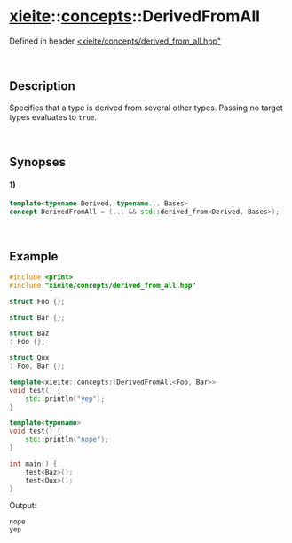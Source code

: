 # [xieite](../../xieite.md)\:\:[concepts](../../concepts.md)\:\:DerivedFromAll
Defined in header [<xieite/concepts/derived_from_all.hpp"](../../../include/xieite/concepts/derived_from_all.hpp)

&nbsp;

## Description
Specifies that a type is derived from several other types. Passing no target types evaluates to `true`.

&nbsp;

## Synopses
#### 1)
```cpp
template<typename Derived, typename... Bases>
concept DerivedFromAll = (... && std::derived_from<Derived, Bases>);
```

&nbsp;

## Example
```cpp
#include <print>
#include "xieite/concepts/derived_from_all.hpp"

struct Foo {};

struct Bar {};

struct Baz
: Foo {};

struct Qux
: Foo, Bar {};

template<xieite::concepts::DerivedFromAll<Foo, Bar>>
void test() {
    std::println("yep");
}

template<typename>
void test() {
    std::println("nope");
}

int main() {
    test<Baz>();
    test<Qux>();
}
```
Output:
```
nope
yep
```
